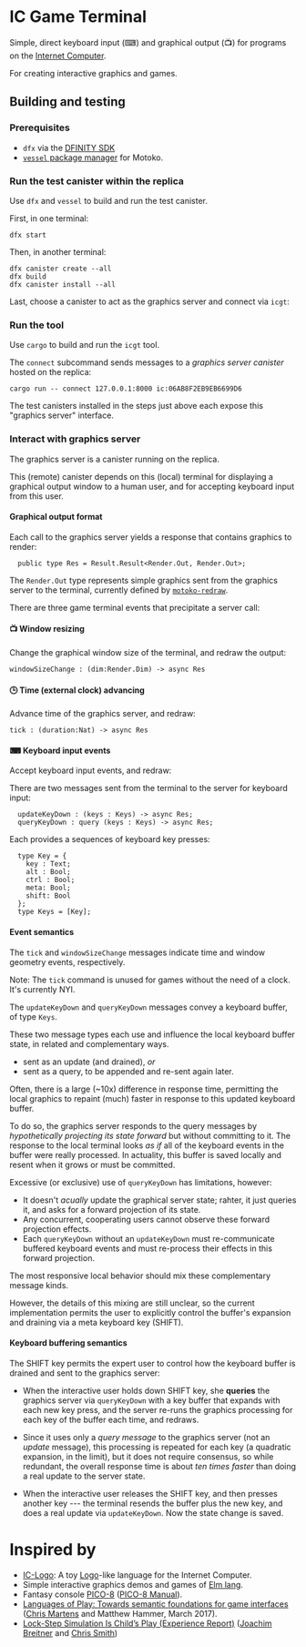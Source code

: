 # IC Game Terminal

Simple, direct keyboard input (⌨) and graphical output (📺) for programs on the [Internet Computer](https://dfinity.org/).

For creating interactive graphics and games.


## Building and testing

### Prerequisites

 * `dfx` via the [DFINITY SDK](https://sdk.dfinity.org/docs/quickstart/quickstart.html)
 * [`vessel` package manager](https://github.com/kritzcreek/vessel) for Motoko.

### Run the test canister within the replica

Use `dfx` and `vessel` to build and run the test canister.

First, in one terminal:

```
dfx start
```

Then, in another terminal:

```
dfx canister create --all
dfx build
dfx canister install --all
```

Last, choose a canister to act as the graphics server and connect via `icgt`:


### Run the tool

Use `cargo` to build and run the `icgt` tool.

The `connect` subcommand sends messages to a _graphics server canister_
hosted on the replica:

```
cargo run -- connect 127.0.0.1:8000 ic:06AB8F2EB9EB6699D6
```

The test canisters installed in the steps just above each
expose this "graphics server" interface.


### Interact with graphics server

The graphics server is a canister running on the replica.

This (remote) canister depends on this (local) terminal for displaying a graphical output window to a human user, and for accepting keyboard input from this user.

#### Graphical output format

Each call to the graphics server yields a response that contains graphics to render:

```
  public type Res = Result.Result<Render.Out, Render.Out>;
```

The `Render.Out` type represents simple graphics sent from the graphics server to the terminal, currently defined by [`motoko-redraw`](https://github.com/matthewhammer/motoko-redraw).

There are three game terminal events that precipitate a server call:

#### 📺 Window resizing

Change the graphical window size of the terminal, and redraw the output:

```
windowSizeChange : (dim:Render.Dim) -> async Res
```

#### 🕒 Time (external clock) advancing

Advance time of the graphics server, and redraw:

```
tick : (duration:Nat) -> async Res
```

#### ⌨ Keyboard input events

Accept keyboard input events, and redraw:

There are two messages sent from the terminal to the server for keyboard input:

```
  updateKeyDown : (keys : Keys) -> async Res;
  queryKeyDown : query (keys : Keys) -> async Res;
```

Each provides a sequences of keyboard key presses:

```
  type Key = {
    key : Text;
    alt : Bool;
    ctrl : Bool;
    meta: Bool;
    shift: Bool
  };
  type Keys = [Key];
```

#### Event semantics

The `tick` and `windowSizeChange` messages indicate time and window geometry events, respectively.

Note: The `tick` command is unused for games without the need of a clock. It's currently NYI.

The `updateKeyDown` and `queryKeyDown` messages convey a keyboard
buffer, of type `Keys`.

These two message types each use and influence the local keyboard buffer
state, in related and complementary ways.

 - sent as an update (and drained), _or_
 - sent as a query, to be appended and re-sent again later.

Often, there is a large (~10x) difference in response time, permitting the local graphics to repaint (much) faster in response to this updated keyboard buffer.

To do so, the graphics server responds to the query messages by _hypothetically projecting its state forward_ but without committing to it.
The response to the local terminal looks _as if_ all of the keyboard events in the buffer were really processed.
In actuality, this buffer is saved locally and resent when it grows or must be committed.

Excessive (or exclusive) use of `queryKeyDown` has limitations, however:

 - It doesn't _acually_ update the graphical server state; rahter, it just queries it, and asks for a forward projection of its state.
 - Any concurrent, cooperating users cannot observe these forward projection effects.
 - Each `queryKeyDown` without an `updateKeyDown` must re-communicate buffered keyboard events and must re-process their effects in this forward projection.

The most responsive local behavior should mix these complementary message kinds.

However, the details of this mixing are still
unclear, so the current implementation permits the user to explicitly
control the buffer's expansion and draining via a meta keyboard key (SHIFT).

#### Keyboard buffering semantics

The SHIFT key permits the expert user to control how the keyboard
buffer is drained and sent to the graphics server:


* When the interactive user holds down SHIFT key, she **queries** the
graphics server via `queryKeyDown` with a key buffer that expands with each new key press,
and the server re-runs the graphics processing for each key of
the buffer each time, and redraws.

* Since it uses only a _query message_ to the graphics server (not an _update_
message), this processing is repeated for each key (a quadratic
expansion, in the limit), but it does not require consensus, so while
redundant, the overall response time is about *ten times faster* than doing a real update to the server state.

* When the interactive user releases the SHIFT key, and then presses another key --- the terminal
resends the buffer plus the new key, and does a real update via `updateKeyDown`.  Now the state change is saved.


# Inspired by

 * [IC-Logo](https://github.com/chenyan2002/ic-logo): A toy [Logo](https://en.wikipedia.org/wiki/Logo_(programming_language))-like language for the Internet Computer.
 * Simple interactive graphics demos and games of [Elm lang](https://elm-lang.org/).
 * Fantasy console [PICO-8](https://www.lexaloffle.com/pico-8.php) ([PICO-8 Manual](https://www.lexaloffle.com/pico8_manual.txt)).
 * [Languages of Play: Towards semantic foundations for game interfaces](https://arxiv.org/abs/1703.05410) ([Chris Martens](https://sites.google.com/ncsu.edu/cmartens) and Matthew Hammer, March 2017).
 * [Lock-Step Simulation Is Child’s Play (Experience Report)](https://www.joachim-breitner.de/publications/CodeWorld-ICFP17.pdf) ([Joachim Breitner](https://www.joachim-breitner.de/blog) and [Chris Smith](https://github.com/cdsmith))
